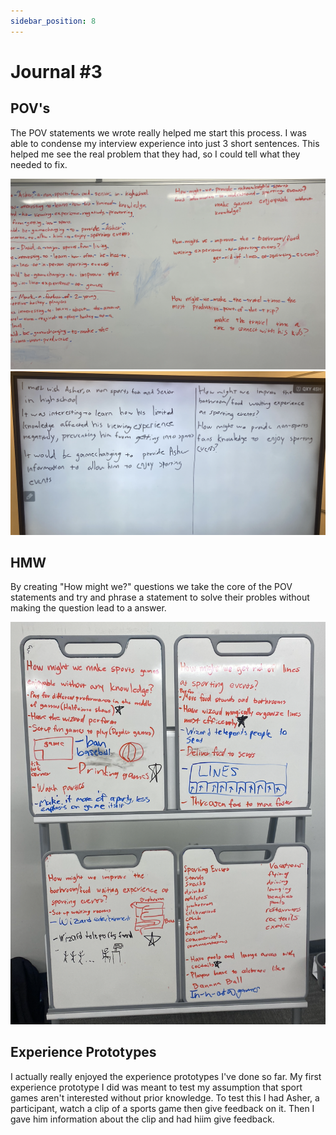 ```yaml
---
sidebar_position: 8
---
```


# Journal #3

## POV's
The POV statements we wrote really helped me start this process. I was able to condense my interview experience into just 3 short sentences. This helped me see the real problem that they had, so I could tell what they needed to fix. 

![Voices Poster](/img/POV1.png)
![Voices Poster](/img/POV2.png)

## HMW
By creating "How might we?" questions we take the core of the POV statements and try and phrase a statement to solve their probles without making the question lead to a answer. 

![Voices Poster](/img/HMW.png)

## Experience Prototypes
I actually really enjoyed the experience prototypes I've done so far. My first experience prototype I did was meant to test my assumption that sport games aren't interested without prior knowledge. To test this I had Asher, a participant, watch a clip of a sports game then give feedback on it. Then I gave him information about the clip and had hiim give feedback. 